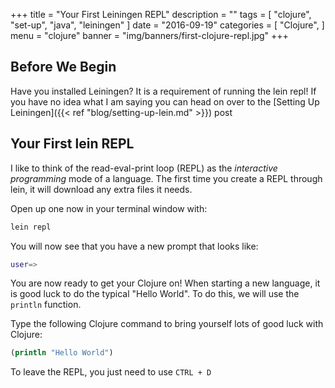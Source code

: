 +++
title = "Your First Leiningen REPL"
description = ""
tags = [
    "clojure",
    "set-up",
	"java",
	"leiningen"
]
date = "2016-09-19"
categories = [
    "Clojure",
]
menu = "clojure"
banner = "img/banners/first-clojure-repl.jpg"
+++

## Before We Begin

Have you installed Leiningen? It is a requirement of running the lein repl! If you have no idea what I am saying you can head on over to the [Setting Up Leiningen]({{< ref "blog/setting-up-lein.md" >}}) post

## Your First lein REPL

I like to think of the read-eval-print loop (REPL) as the *interactive programming* mode of a language. The first time you create a REPL through lein, it will download any extra files it needs. 

Open up one now in your terminal window with:
 
```bash
lein repl
```
You will now see that you have a new prompt that looks like:

```bash
user=>
```

You are now ready to get your Clojure on! When starting a new language, it is good luck to do the typical "Hello World". To do this, we will use the `println` function. 

Type the following Clojure command to bring yourself lots of good luck with Clojure:

```clojure
(println "Hello World")
```

To leave the REPL, you just need to use `CTRL + D`
